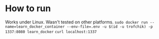 # How to run
Works under Linux. Wasn't tested on other platforms.
`sudo docker run --name=learn_docker_container --env-file=.env -u $(id -u trofchik) -p 1337:8080 learn_docker`
`curl localhost:1337`